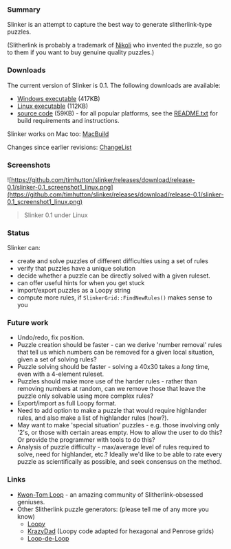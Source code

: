 ### Summary ###

Slinker is an attempt to capture the best way to generate slitherlink-type puzzles.

(Slitherlink is probably a trademark of [Nikoli](http://www.nikoli.co.jp) who invented the puzzle, so go to them if you want to buy genuine quality puzzles.)

### Downloads ###

The current version of Slinker is 0.1. The following downloads are available:

  * [Windows executable](https://github.com/timhutton/slinker/releases/download/release-0.1/Slinker-0.1.1-win32.exe) (417KB)
  * [Linux executable](https://github.com/timhutton/slinker/releases/download/release-0.1/Slinker-0.1.0-Linux.sh) (112KB)
  * [source code](https://github.com/timhutton/slinker/releases/download/release-0.1/Slinker-0.1.0-Source.tar.gz) (59KB) - for all popular platforms, see the [README.txt](README.txt) for build requirements and instructions.

Slinker works on Mac too: [MacBuild](https://github.com/timhutton/slinker/wiki/MacBuild)

Changes since earlier revisions: [ChangeList](https://github.com/timhutton/slinker/wiki/ChangeList)

### Screenshots ###

![https://github.com/timhutton/slinker/releases/download/release-0.1/slinker-0.1_screenshot1_linux.png](https://github.com/timhutton/slinker/releases/download/release-0.1/slinker-0.1_screenshot1_linux.png)

> Slinker 0.1 under Linux

### Status ###

Slinker can:
  * create and solve puzzles of different difficulties using a set of rules
  * verify that puzzles have a unique solution
  * decide whether a puzzle can be directly solved with a given ruleset.
  * can offer useful hints for when you get stuck
  * import/export puzzles as a Loopy string
  * compute more rules, if `SlinkerGrid::FindNewRules()` makes sense to you

### Future work ###

  * Undo/redo, fix position.
  * Puzzle creation should be faster - can we derive 'number removal' rules that tell us which numbers can be removed for a given local situation, given a set of solving rules?
  * Puzzle solving should be faster - solving a 40x30 takes a _long_ time, even with a 4-element ruleset.
  * Puzzles should make more use of the harder rules - rather than removing numbers at random, can we remove those that leave the puzzle only solvable using more complex rules?
  * Export/import as full Loopy format.
  * Need to add option to make a puzzle that would require highlander rules, and also make a list of highlander rules (how?).
  * May want to make 'special situation' puzzles - e.g. those involving only '2's, or those with certain areas empty. How to allow the user to do this? Or provide the programmer with tools to do this?
  * Analysis of puzzle difficulty - max/average level of rules required to solve, need for highlander, etc.? Ideally we'd like to be able to rate every puzzle as scientifically as possible, and seek consensus on the method.

### Links ###

  * [Kwon-Tom Loop](http://www.kwontomloop.com) - an amazing community of Slitherlink-obsessed geniuses.
  * Other Slitherlink puzzle generators: (please tell me of any more you know)
    * [Loopy](http://www.chiark.greenend.org.uk/~sgtatham/puzzles/)
    * [KrazyDad](http://www.krazydad.com/slitherlink/) (Loopy code adapted for hexagonal and Penrose grids)
    * [Loop-de-Loop](http://www.deadofnight.org/?x=other)
